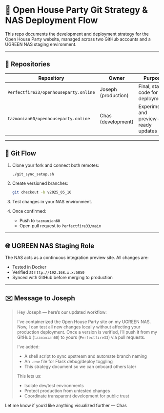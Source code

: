 # 🔁 Open House Party Git Strategy & NAS Deployment Flow

This repo documents the development and deployment strategy for the Open House Party website, managed across two GitHub accounts and a UGREEN NAS staging environment.

---

## 🎯 Repositories

| Repository | Owner | Purpose |
|------------|--------|---------|
| `Perfectfire33/openhouseparty.online` | Joseph (production) | Final, stable code for deployment |
| `tazmanian60/openhouseparty.online` | Chas (development) | Experimental and preview-ready updates |

---

## 🔄 Git Flow

1. Clone your fork and connect both remotes:
   ```bash
   ./git_sync_setup.sh
   ```

2. Create versioned branches:
   ```bash
   git checkout -b v2025_05_16
   ```

3. Test changes in your NAS environment.

4. Once confirmed:
   - Push to `tazmanian60`
   - Open pull request to `Perfectfire33/main`

---

## 🌐 UGREEN NAS Staging Role

The NAS acts as a continuous integration preview site. All changes are:
- Tested in Docker
- Verified at `http://192.168.x.x:5050`
- Synced with GitHub before merging to production

---

## ✉️ Message to Joseph

> Hey Joseph — here’s our updated workflow:
>
> I’ve containerized the Open House Party site on my UGREEN NAS. Now, I can test all new changes locally without affecting your production deployment. Once a version is verified, I’ll push it from my GitHub (`tazmanian60`) to yours (`Perfectfire33`) via pull requests.
>
> I’ve added:
> - A shell script to sync upstream and automate branch naming
> - An `.env` file for Flask debug/deploy toggling
> - This strategy document so we can onboard others later
>
> This lets us:
> - Isolate dev/test environments
> - Protect production from untested changes
> - Coordinate transparent development for public trust

Let me know if you’d like anything visualized further — Chas
